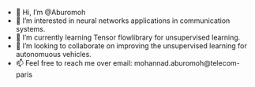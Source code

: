 - 👋 Hi, I’m @Aburomoh
- 👀 I’m interested in neural networks applications in communication systems.
- 🌱 I’m currently learning Tensor flowlibrary for unsupervised learning.
- 💞️ I’m looking to collaborate on improving the unsupervised learning for autonomuous vehicles.
- 📫 Feel free to reach me over email: mohannad.aburomoh@telecom-paris

<!---
Aburomoh/Aburomoh is a ✨ special ✨ repository because its `README.md` (this file) appears on your GitHub profile.
You can click the Preview link to take a look at your changes.
--->
